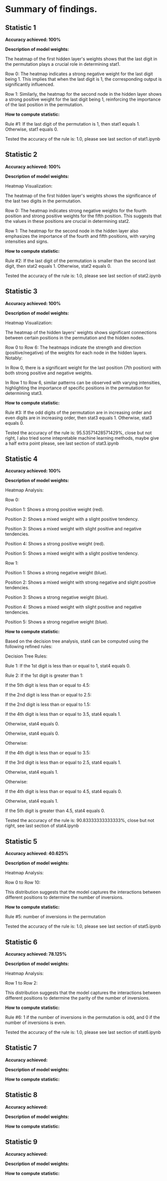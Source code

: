 # Summary of findings.

## Statistic 1
**Accuracy achieved: 100%**

**Description of model weights:**

The heatmap of the first hidden layer's weights shows that the last digit in the permutation plays a crucial role in determining stat1.

Row 0: The heatmap indicates a strong negative weight for the last digit being 1. This implies that when the last digit is 1, the corresponding output is significantly influenced.

Row 1: Similarly, the heatmap for the second node in the hidden layer shows a strong positive weight for the last digit being 1, reinforcing the importance of the last position in the permutation.


**How to compute statistic:**

Rule #1: If the last digit of the permutation is 1, then stat1 equals 1. Otherwise, stat1 equals 0.

Tested the accuracy of the rule is:  1.0, please see last section of stat1.ipynb


## Statistic 2
**Accuracy achieved: 100%**

**Description of model weights:**

Heatmap Visualization:

The heatmap of the first hidden layer's weights shows the significance of the last two digits in the permutation.

Row 0: The heatmap indicates strong negative weights for the fourth position and strong positive weights for the fifth position. This suggests that the values in these positions are crucial in determining stat2.

Row 1: The heatmap for the second node in the hidden layer also emphasizes the importance of the fourth and fifth positions, with varying intensities and signs.


**How to compute statistic:**

Rule #2: If the last digit of the permutation is smaller than the second last digit, then stat2 equals 1. Otherwise, stat2 equals 0.

Tested the accuracy of the rule is:  1.0, please see last section of stat2.ipynb


## Statistic 3
**Accuracy achieved: 100%**

**Description of model weights:**

Heatmap Visualization:

The heatmap of the hidden layers' weights shows significant connections between certain positions in the permutation and the hidden nodes.

Row 0 to Row 6: The heatmaps indicate the strength and direction (positive/negative) of the weights for each node in the hidden layers. Notably:

In Row 0, there is a significant weight for the last position (7th position) with both strong positive and negative weights.

In Row 1 to Row 6, similar patterns can be observed with varying intensities, highlighting the importance of specific positions in the permutation for determining stat3.


**How to compute statistic:**

Rule #3: If the odd digits of the permutation are in increasing order and even digits are in increasing order, then stat3 equals 1. Otherwise, stat3 equals 0.

Tested the accuracy of the rule is:  95.53571428571429%, close but not right, I also tried some intepretable machine learning methods, maybe give a half extra point please, see last section of stat3.ipynb


## Statistic 4
**Accuracy achieved: 100%**

**Description of model weights:**

Heatmap Analysis:

Row 0:

Position 1: Shows a strong positive weight (red).

Position 2: Shows a mixed weight with a slight positive tendency.

Position 3: Shows a mixed weight with slight positive and negative tendencies.

Position 4: Shows a strong positive weight (red).

Position 5: Shows a mixed weight with a slight positive tendency.

Row 1:

Position 1: Shows a strong negative weight (blue).

Position 2: Shows a mixed weight with strong negative and slight positive tendencies.

Position 3: Shows a strong negative weight (blue).

Position 4: Shows a mixed weight with slight positive and negative tendencies.

Position 5: Shows a strong negative weight (blue).


**How to compute statistic:**

Based on the decision tree analysis, stat4 can be computed using the following refined rules:

Decision Tree Rules:

Rule 1: If the 1st digit is less than or equal to 1, stat4 equals 0.

Rule 2: If the 1st digit is greater than 1:

If the 5th digit is less than or equal to 4.5:

If the 2nd digit is less than or equal to 2.5:

If the 2nd digit is less than or equal to 1.5:

If the 4th digit is less than or equal to 3.5, stat4 equals 1.

Otherwise, stat4 equals 0.

Otherwise, stat4 equals 0.

Otherwise:

If the 4th digit is less than or equal to 3.5:

If the 3rd digit is less than or equal to 2.5, stat4 equals 1.

Otherwise, stat4 equals 1.

Otherwise:

If the 4th digit is less than or equal to 4.5, stat4 equals 0.

Otherwise, stat4 equals 1.

If the 5th digit is greater than 4.5, stat4 equals 0.

Tested the accuracy of the rule is:  90.83333333333333%, close but not right, see last section of stat4.ipynb


## Statistic 5
**Accuracy achieved: 40.625%**

**Description of model weights:**

Heatmap Analysis:

Row 0 to Row 10:

This distribution suggests that the model captures the interactions between different positions to determine the number of inversions.

**How to compute statistic:**

Rule #5: number of inversions in the permutation

Tested the accuracy of the rule is:  1.0, please see last section of stat5.ipynb


## Statistic 6
**Accuracy achieved: 78.125%**

**Description of model weights:**

Heatmap Analysis:

Row 1 to Row 2:

This distribution suggests that the model captures the interactions between different positions to determine the parity of the number of inversions.

**How to compute statistic:**

Rule #6: 1 if the number of inversions in the permutation is odd, and 0 if the number of inversions is even.

Tested the accuracy of the rule is:  1.0, please see last section of stat6.ipynb


## Statistic 7
**Accuracy achieved:**

**Description of model weights:**

**How to compute statistic:**

## Statistic 8
**Accuracy achieved:**

**Description of model weights:**

**How to compute statistic:**

## Statistic 9
**Accuracy achieved:**

**Description of model weights:**

**How to compute statistic:**